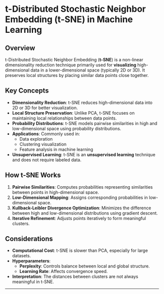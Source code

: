 # t-Distributed Stochastic Neighbor Embedding (t-SNE) in Machine Learning

## Overview
t-Distributed Stochastic Neighbor Embedding (**t-SNE**) is a non-linear dimensionality reduction technique primarily used for **visualizing** high-dimensional data in a lower-dimensional space (typically 2D or 3D). It preserves local structures by placing similar data points close together.

## Key Concepts

- **Dimensionality Reduction**: t-SNE reduces high-dimensional data into 2D or 3D for better visualization.
- **Local Structure Preservation**: Unlike PCA, t-SNE focuses on maintaining local relationships between data points.
- **Probability Distributions**: t-SNE models pairwise similarities in high and low-dimensional space using probability distributions.
- **Applications**: Commonly used in:
  - Data exploration
  - Clustering visualization
  - Feature analysis in machine learning
- **Unsupervised Learning**: t-SNE is an **unsupervised learning** technique and does not require labeled data.

## How t-SNE Works

1. **Pairwise Similarities**: Computes probabilities representing similarities between points in high-dimensional space.
2. **Low-Dimensional Mapping**: Assigns corresponding probabilities in low-dimensional space.
3. **Kullback-Leibler Divergence Optimization**: Minimizes the difference between high and low-dimensional distributions using gradient descent.
4. **Iterative Refinement**: Adjusts points iteratively to form meaningful clusters.

## Considerations

- **Computational Cost**: t-SNE is slower than PCA, especially for large datasets.
- **Hyperparameters**:
  - **Perplexity**: Controls balance between local and global structure.
  - **Learning Rate**: Affects convergence speed.
- **Interpretation**: The distances between clusters are not always meaningful in t-SNE.

---
